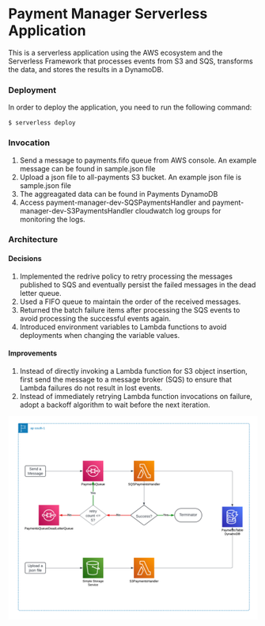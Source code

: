 # Payment Manager Serverless Application

This is a serverless application using the AWS ecosystem and the Serverless Framework that processes events from S3 and SQS, transforms the data, and stores the results in a DynamoDB.

### Deployment

In order to deploy the application, you need to run the following command:

```
$ serverless deploy
```

### Invocation

1. Send a message to payments.fifo queue from AWS console. An example message can be found in sample.json file
2. Upload a json file to all-payments S3 bucket. An example json file is sample.json file
3. The aggreagated data can be found in Payments DynamoDB
4. Access payment-manager-dev-SQSPaymentsHandler and payment-manager-dev-S3PaymentsHandler cloudwatch log groups for monitoring the logs. 


### Architecture

#### Decisions
1. Implemented the redrive policy to retry processing the messages published to SQS and eventually persist the failed messages in the dead letter queue.
2. Used a FIFO queue to maintain the order of the received messages.
3. Returned the batch failure items after processing the SQS events to avoid processing the successful events again.
4. Introduced environment variables to Lambda functions to avoid deployments when changing the variable values.

#### Improvements
1. Instead of directly invoking a Lambda function for S3 object insertion, first send the message to a message broker (SQS) to ensure that Lambda failures do not result in lost events.
2. Instead of immediately retrying Lambda function invocations on failure, adopt a backoff algorithm to wait before the next iteration.

![screenshot](Architecture.png)
